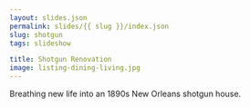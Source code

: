 ```yaml
---
layout: slides.json
permalink: slides/{{ slug }}/index.json
slug: shotgun
tags: slideshow

title: Shotgun Renovation
image: listing-dining-living.jpg
---
```

Breathing new life into an 1890s New Orleans shotgun house.
